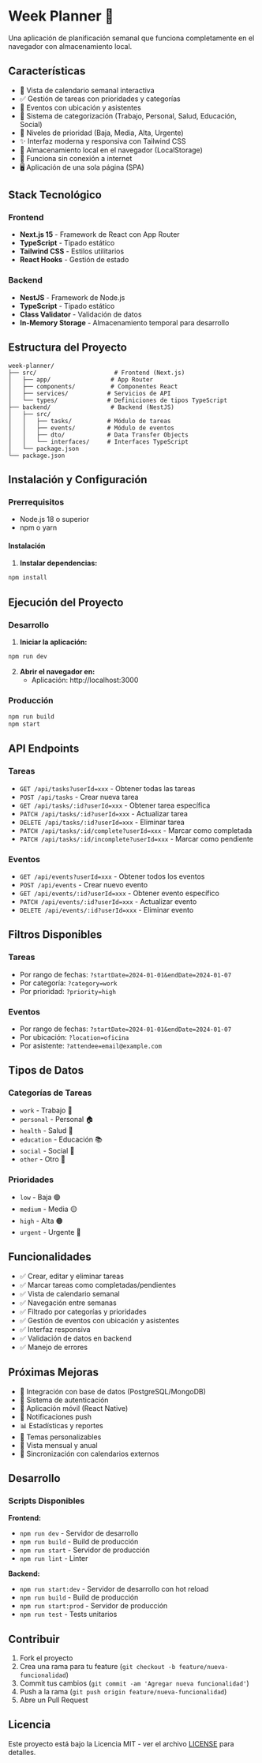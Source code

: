 # Week Planner 📅

Una aplicación de planificación semanal que funciona completamente en el navegador con almacenamiento local.

## Características

- 📅 Vista de calendario semanal interactiva
- ✅ Gestión de tareas con prioridades y categorías
- 📝 Eventos con ubicación y asistentes
- 🎯 Sistema de categorización (Trabajo, Personal, Salud, Educación, Social)
- 🚦 Niveles de prioridad (Baja, Media, Alta, Urgente)
- ✨ Interfaz moderna y responsiva con Tailwind CSS
- 💾 Almacenamiento local en el navegador (LocalStorage)
- 🚀 Funciona sin conexión a internet
- 🖥️ Aplicación de una sola página (SPA)

## Stack Tecnológico

### Frontend

- **Next.js 15** - Framework de React con App Router
- **TypeScript** - Tipado estático
- **Tailwind CSS** - Estilos utilitarios
- **React Hooks** - Gestión de estado

### Backend

- **NestJS** - Framework de Node.js
- **TypeScript** - Tipado estático
- **Class Validator** - Validación de datos
- **In-Memory Storage** - Almacenamiento temporal para desarrollo

## Estructura del Proyecto

```
week-planner/
├── src/                      # Frontend (Next.js)
│   ├── app/                 # App Router
│   ├── components/          # Componentes React
│   ├── services/           # Servicios de API
│   └── types/              # Definiciones de tipos TypeScript
├── backend/                 # Backend (NestJS)
│   ├── src/
│   │   ├── tasks/          # Módulo de tareas
│   │   ├── events/         # Módulo de eventos
│   │   ├── dto/            # Data Transfer Objects
│   │   └── interfaces/     # Interfaces TypeScript
│   └── package.json
└── package.json
```

## Instalación y Configuración

### Prerrequisitos

- Node.js 18 o superior
- npm o yarn

#### Instalación

1. **Instalar dependencias:**

```bash
npm install
```

## Ejecución del Proyecto

### Desarrollo

1. **Iniciar la aplicación:**

```bash
npm run dev
```

2. **Abrir el navegador en:**
   - Aplicación: http://localhost:3000

### Producción

```bash
npm run build
npm start
```

## API Endpoints

### Tareas

- `GET /api/tasks?userId=xxx` - Obtener todas las tareas
- `POST /api/tasks` - Crear nueva tarea
- `GET /api/tasks/:id?userId=xxx` - Obtener tarea específica
- `PATCH /api/tasks/:id?userId=xxx` - Actualizar tarea
- `DELETE /api/tasks/:id?userId=xxx` - Eliminar tarea
- `PATCH /api/tasks/:id/complete?userId=xxx` - Marcar como completada
- `PATCH /api/tasks/:id/incomplete?userId=xxx` - Marcar como pendiente

### Eventos

- `GET /api/events?userId=xxx` - Obtener todos los eventos
- `POST /api/events` - Crear nuevo evento
- `GET /api/events/:id?userId=xxx` - Obtener evento específico
- `PATCH /api/events/:id?userId=xxx` - Actualizar evento
- `DELETE /api/events/:id?userId=xxx` - Eliminar evento

## Filtros Disponibles

### Tareas

- Por rango de fechas: `?startDate=2024-01-01&endDate=2024-01-07`
- Por categoría: `?category=work`
- Por prioridad: `?priority=high`

### Eventos

- Por rango de fechas: `?startDate=2024-01-01&endDate=2024-01-07`
- Por ubicación: `?location=oficina`
- Por asistente: `?attendee=email@example.com`

## Tipos de Datos

### Categorías de Tareas

- `work` - Trabajo 💼
- `personal` - Personal 🏠
- `health` - Salud 💪
- `education` - Educación 📚
- `social` - Social 👥
- `other` - Otro 📝

### Prioridades

- `low` - Baja 🟢
- `medium` - Media 🟡
- `high` - Alta 🟠
- `urgent` - Urgente 🔴

## Funcionalidades

- ✅ Crear, editar y eliminar tareas
- ✅ Marcar tareas como completadas/pendientes
- ✅ Vista de calendario semanal
- ✅ Navegación entre semanas
- ✅ Filtrado por categorías y prioridades
- ✅ Gestión de eventos con ubicación y asistentes
- ✅ Interfaz responsiva
- ✅ Validación de datos en backend
- ✅ Manejo de errores

## Próximas Mejoras

- 🔄 Integración con base de datos (PostgreSQL/MongoDB)
- 🔐 Sistema de autenticación
- 📱 Aplicación móvil (React Native)
- 🔔 Notificaciones push
- 📊 Estadísticas y reportes
- 🎨 Temas personalizables
- 📅 Vista mensual y anual
- 🔄 Sincronización con calendarios externos

## Desarrollo

### Scripts Disponibles

**Frontend:**

- `npm run dev` - Servidor de desarrollo
- `npm run build` - Build de producción
- `npm run start` - Servidor de producción
- `npm run lint` - Linter

**Backend:**

- `npm run start:dev` - Servidor de desarrollo con hot reload
- `npm run build` - Build de producción
- `npm run start:prod` - Servidor de producción
- `npm run test` - Tests unitarios

## Contribuir

1. Fork el proyecto
2. Crea una rama para tu feature (`git checkout -b feature/nueva-funcionalidad`)
3. Commit tus cambios (`git commit -am 'Agregar nueva funcionalidad'`)
4. Push a la rama (`git push origin feature/nueva-funcionalidad`)
5. Abre un Pull Request

## Licencia

Este proyecto está bajo la Licencia MIT - ver el archivo [LICENSE](LICENSE) para detalles.
